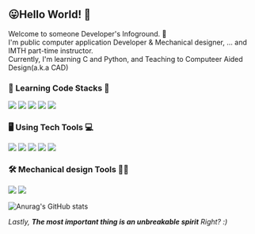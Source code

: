 ## 😛Hello World! 👋

Welcome to someone Developer's Infoground. 🎄\
I'm public computer application Developer & Mechanical designer, ... and IMTH part-time instructor.\
Currently, I'm learning C and Python, and Teaching to Computeer Aided Design(a.k.a CAD) 

### 📔 Learning Code Stacks 📔
<img src="https://img.shields.io/badge/C Code-000000?style=for-the-badge&logo=C&logoColor=white"/> <img src="https://img.shields.io/badge/C Sharp-239120?style=for-the-badge&logo=C Sharp&logoColor=white"/> <img src="https://img.shields.io/badge/JAVA-FF7328?style=for-the-badge&logo=IntelliJ IDEA&logoColor=white"/>
<img src="https://img.shields.io/badge/JavaScript-F7DF1E?style=for-the-badge&logo=JavaScript&logoColor=white"/>
<img src="https://img.shields.io/badge/Python-0098FF?style=for-the-badge&logo=Python&logoColor=white"/> 

### 🖥️ Using Tech Tools 💻
<img src="https://img.shields.io/badge/Visual Studio-5C2D91?style=for-the-badge&logo=Visual Studio&logoColor=white"/> <img src="https://img.shields.io/badge/Visual Code-007ACC?style=for-the-badge&logo=Visual Studio Code&logoColor=white"/>
<img src="https://img.shields.io/badge/Eclipse IDE-2C2255?style=for-the-badge&logo=Eclipse IDE&logoColor=white"/>
<img src="https://img.shields.io/badge/PyCharm-85EA2D?style=for-the-badge&logo=PyCharm&logoColor=white"/>
<img src="https://img.shields.io/badge/Arduino-00979D?style=for-the-badge&logo=Arduino&logoColor=white"/>

### 🛠 Mechanical design Tools 👨‍💻
<img src="https://img.shields.io/badge/AutoDesk-0696D7?style=for-the-badge&logo=AutoDesk&logoColor=white"/> <img src="https://img.shields.io/badge/Dassault Systèmes-005386?style=for-the-badge&logo=Dassault Systèmes&logoColor=white"/>

![Anurag's GitHub stats](https://github-readme-stats.vercel.app/api?username=wewe4917&show_icons=true&theme=maroongold)

*Lastly, **The most important thing is an unbreakable spirit** Right? :)* 
<!--
**wewe4917/wewe4917** is a ✨ _special_ ✨ repository because its `README.md` (this file) appears on your GitHub profile.

Here are some ideas to get you started:

- 🔭 I’m currently working on ...
- 🌱 I’m currently learning ...
- 👯 I’m looking to collaborate on ...
- 🤔 I’m looking for help with ...
- 💬 Ask me about ...
- 📫 How to reach me: ...
- 😄 Pronouns: ...
- ⚡ Fun fact: ...
-->
